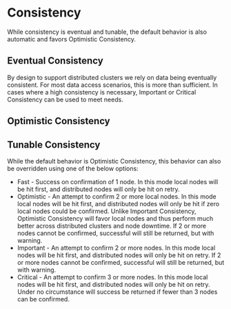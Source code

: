 # Consistency

While consistency is eventual and tunable, the default behavior is also automatic and favors Optimistic Consistency.


## Eventual Consistency

By design to support distributed clusters we rely on data being eventually consistent. For most data access scenarios, this is more than sufficient.
In cases where a high consistency is necessary, Important or Critical Consistency can be used to meet needs.



## Optimistic Consistency




## Tunable Consistency

While the default behavior is Optimistic Consistency, this behavior can also be overridden using one of the below options:

* Fast - Success on confirmation of 1 node. In this mode local nodes will be hit first,
  and distributed nodes will only be hit on retry.
* Optimistic - An attempt to confirm 2 or more local nodes. In this mode local nodes will be hit first,
  and distributed nodes will only be hit if zero local nodes could be confirmed. Unlike Important Consistency,
  Optimistic Consistency will favor local nodes and thus perform much better across distributed clusters and
  node downtime. If 2 or more nodes cannot be confirmed, successful will still be returned, but with warning.
* Important - An attempt to confirm 2 or more nodes. In this mode local nodes will be hit first,
  and distributed nodes will only be hit on retry. If 2 or more nodes cannot be confirmed,
  successful will still be returned, but with warning.
* Critical - An attempt to confirm 3 or more nodes. In this mode local nodes will be hit first,
  and distributed nodes will only be hit on retry. Under no circumstance will success be returned
  if fewer than 3 nodes can be confirmed.
